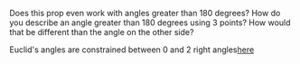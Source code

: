Does this prop even work with angles greater than 180 degrees?
How do you describe an angle greater than 180 degrees using 3 points? How would that be different than the angle on the other side?

Euclid's angles are constrained between 0 and 2 right angles[here](http://aleph0.clarku.edu/~djoyce%20/java/elements/bookI/defI9.html)